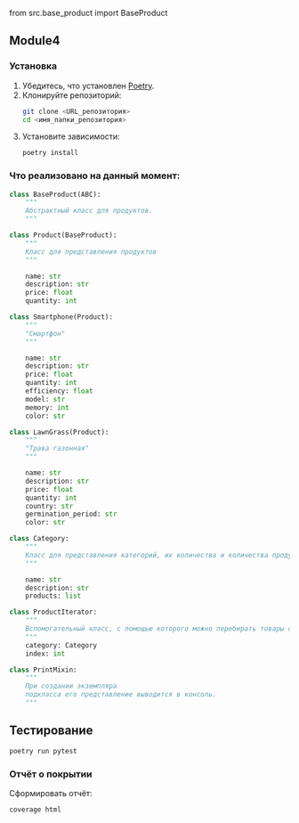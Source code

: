 from src.base_product import BaseProduct

## Module4


### Установка

1. Убедитесь, что установлен [Poetry](https://python-poetry.org/).
2. Клонируйте репозиторий:
   ```bash
   git clone <URL_репозитория>
   cd <имя_папки_репозитория>
   ```
3. Установите зависимости:
   ```bash
   poetry install
   ```

### Что реализовано на данный момент:


```python
class BaseProduct(ABC):
    """
    Абстрактный класс для продуктов. 
    """
```

```python
class Product(BaseProduct):
    """
    Класс для представления продуктов
    """

    name: str
    description: str
    price: float
    quantity: int
```

```python
class Smartphone(Product):
    """
    "Смартфон"
    """

    name: str
    description: str
    price: float
    quantity: int
    efficiency: float
    model: str
    memory: int
    color: str
```

```python
class LawnGrass(Product):
    """
    "Трава газонная"
    """

    name: str
    description: str
    price: float
    quantity: int
    country: str
    germination_period: str
    color: str
```

```python
class Category:
    """
    Класс для представления категорий, их количества и количества продуктов в категориях
    """

    name: str
    description: str
    products: list
```

```python
class ProductIterator:
    """
    Вспомогательный класс, с помощью которого можно перебирать товары одной категории
    """
    category: Category
    index: int
```

```python
class PrintMixin:
    """
    При создании экземпляра
    подкласса его представление выводится в консоль.
    """
```

## Тестирование

```bash
poetry run pytest
```

### Отчёт о покрытии

Сформировать отчёт:
```bash
coverage html
```